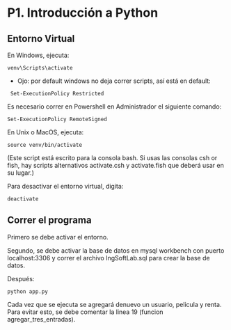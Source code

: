 # P1. Introducción a Python

## Entorno Virtual

En Windows, ejecuta:

```
venv\Scripts\activate
```

- Ojo: por default windows no deja correr scripts, así está en default:

```
 Set-ExecutionPolicy Restricted
```

Es necesario correr en Powershell en Administrador el siguiente comando:

```
Set-ExecutionPolicy RemoteSigned
```

En Unix o MacOS, ejecuta:

```
source venv/bin/activate
```

(Este script está escrito para la consola bash. Si usas las consolas csh or fish, hay scripts alternativos activate.csh y activate.fish que deberá usar en su lugar.)

Para desactivar el entorno virtual, digita:

```
deactivate
```

## Correr el programa

Primero se debe activar el entorno.

Segundo, se debe activar la base de datos en mysql workbench con puerto localhost:3306 y correr el archivo IngSoftLab.sql para crear la base de datos.

Después:

```
python app.py
```

Cada vez que se ejecuta se agregará denuevo un usuario, pelicula y renta. Para evitar esto, se debe comentar la linea 19 (funcion agregar_tres_entradas).
